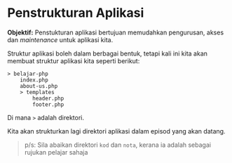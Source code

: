 # Penstrukturan Aplikasi

**Objektif:** Penstukturan aplikasi bertujuan memudahkan pengurusan, akses dan *maintenance* untuk aplikasi kita.

Struktur aplikasi boleh dalam berbagai bentuk, tetapi kali ini kita akan membuat struktur aplikasi kita seperti berikut:


```
> belajar-php
	index.php
	about-us.php
	> templates
		header.php
		footer.php
```

Di mana `>` adalah direktori.

Kita akan strukturkan lagi direktori aplikasi dalam episod yang akan datang.

> p/s: Sila abaikan direktori `kod` dan `nota`, kerana ia adalah sebagai rujukan pelajar sahaja